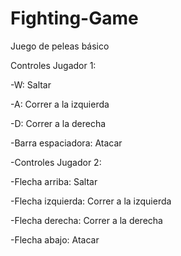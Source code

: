 # Fighting-Game
Juego de peleas básico

Controles Jugador 1:

-W: Saltar

-A: Correr a la izquierda

-D: Correr a la derecha

-Barra espaciadora: Atacar


-Controles Jugador 2:

-Flecha arriba: Saltar

-Flecha izquierda: Correr a la izquierda

-Flecha derecha: Correr a la derecha

-Flecha abajo: Atacar
